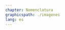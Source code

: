 ```yaml
---
chapter: Nomenclatura
graphicspath: ./imagenes
lang: es 
---
```


<!-- Sacar definiciones de [aqui](https://sumo.dlr.de/docs/Other/Glossary.html). Investigar como citarlo. -->

<!-- + TraCI:
+ Edge(arista/calle): A single-directed street connection between two points (junctions/nodes). An edge contains at least one lane.
+ Lane (carril): -->

<!-- Machine Learning -->
<!-- NETDIT -->
